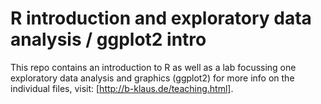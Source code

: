 R introduction and exploratory data analysis / ggplot2 intro
================================================================================

This repo contains an introduction to R as well as a lab focussing one exploratory
data analysis and graphics (ggplot2) for more info on the individual 
files, visit: [http://b-klaus.de/teaching.html].
